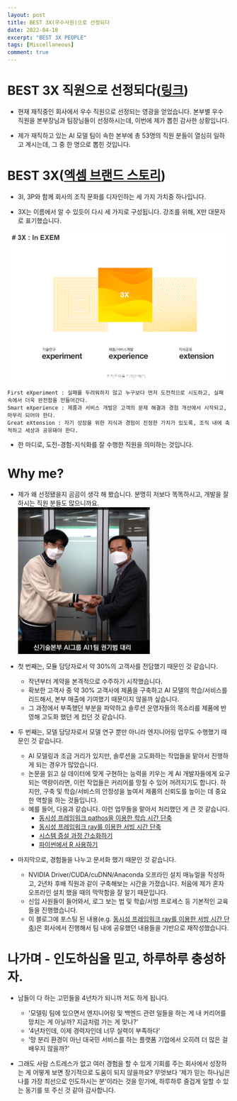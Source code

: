 ```yaml
---
layout: post
title: BEST 3X(우수사원)으로 선정되다
date: 2022-04-10
excerpt: "BEST 3X PEOPLE"
tags: [Miscellaneous]
comment: true
---
```



# BEST 3X 직원으로 선정되다([링크](https://elegant-marquess-7fb.notion.site/BEST-3X-c07286528a0f41c282414a2ba2eff882))
- 현재 재직중인 회사에서 우수 직원으로 선정되는 영광을 얻었습니다. 본부별 우수 직원을 본부장님과 팀장님들이 선정하시는데, 이번에 제가 뽑힌 감사한 상황입니다.

- 제가 재직하고 있는 AI 모델 팀이 속한 본부에 총 53명의 직원 분들이 열심히 일하고 계시는데, 그 중 한 명으로 뽑힌 것입니다.

# BEST 3X([엑셈 브랜드 스토리](https://blog.ex-em.com/1268))
- 3I, 3P와 함께 회사의 조직 문화를 디자인하는 세 가지 가치중 하나입니다.

- 3X는 이름에서 알 수 있듯이 다시 세 가지로 구성됩니다. 강조를 위해, X만 대문자로 표기했습니다.


![3X](/imgs/3X.PNG)


	First eXperiment : 실패를 두려워하지 않고 누구보다 먼저 도전적으로 시도하고, 실패 속에서 더욱 완전함을 만들어간다.
	Smart eXperience : 제품과 서비스 개발은 고객의 문제 해결과 경험 개선에서 시작되고, 마무리 되어야 한다.
	Great eXtension : 자기 성장을 위한 지식과 경험이 진정한 가치가 있도록, 조직 내에 축적하고 세상과 공유돼야 한다.

- 한 마디로, 도전-경험-지식화를 잘 수행한 직원을 의미하는 것입니다.


# Why me?

-  제가 왜 선정됐을지 곰곰이 생각 해 봤습니다. 분명히 저보다 똑똑하시고, 개발을 잘 하시는 직원 분들도 많으니까요.
![lunch](/imgs/lunch.PNG)


-  첫 번째는, 모듈 담당자로서 약 30%의 고객사를 전담했기 때문인 것 같습니다.
	-  작년부터 계약을 본격적으로 수주하기 시작했습니다.
	-  확보한 고객사 중 약 30% 고객사에 제품을 구축하고 AI 모델의 학습/서비스를 리드해서, 본부 매출에 기여했기 때문이지 않을까 싶습니다.
	-  그 과정에서 부족했던 부분을 파악하고 솔루션 운영자들의 목소리를 제품에 반영해 고도화 했던 게 컸던 것 같습니다.


-	두 번째는, 모델 담당자로서 모델 연구 뿐만 아니라 엔지니어링 업무도 수행했기 때문인 것 같습니다.
	-  AI 모델링과 조금 거리가 있지만, 솔루션을 고도화하는 작업들을 맡아서 진행하게 되는 경우가 많았습니다.
	-  논문을 읽고 실 데이터에 맞게 구현하는 능력을 키우는 게 AI 개발자들에게 요구되는 역량이라면, 이런 작업들은 커리어를 망칠 수 있어 꺼려지기도 합니다. 하지만, 구축 및 학습/서비스의 안정성을 높여서 제품의 신뢰도를 높이는 데 중요한 역할을 하는 것들입니다.
	-  예를 들어, 다음과 같습니다. 이런 업무들을 맡아서 처리했던 게 큰 것 같습니다.
		-  [동시성 프레임워크 pathos을 이용한 학습 시간 단축](https://luvoatiger.github.io/parallel-training-with-pathos/)
		-  [동시성 프레임워크 ray를 이용한 서빙 시간 단축](https://luvoatiger.github.io/parallel-serving-with-ray/)
		-  [시스템 증설 과정 간소화하기](https://luvoatiger.github.io/how-to-expand-was-and-apm-using-docker/)
		-  [파이썬에서 R 사용하기](https://luvoatiger.github.io/how-to-use-r-on-python/)


-   마지막으로, 경험들을 나누고 문서화 했기 때문인 것 같습니다.
	- NVIDIA Driver/CUDA/cuDNN/Anaconda 오프라인 설치 매뉴얼을 작성하고, 2년차 후배 직원과 같이 구축해보는 시간을 가졌습니다. 처음에 제가 혼자 오프라인 설치 했을 때의 막막함을 잘 알기 때문입니다.
	- 신입 사원들이 들어와서, 로그 보는 법 및 학슶/서빙 프로세스 등 기본적인 교육들을 진행했습니다.
	- 이 블로그에 포스팅 된 내용(e.g. [동시성 프레임워크 ray를 이용한 서빙 시간 단축](https://luvoatiger.github.io/parallel-serving-with-ray/))은 회사에서 진행해서 팀 내에 공유했던 내용들을 기반으로 재작성했습니다.


# 나가며 - 인도하심을 믿고, 하루하루 충성하자.

- 남들이 다 하는 고민들을 4년차가 되니까 저도 하게 됩니다.
	- '모델링 팀에 있으면서 엔지니어링 및 백엔드 관련 일들을 하는 게 내 커리어를 망치는 게 아닐까? 지금처럼 가는 게 맞나?'
	- '4년차인데, 이제 경력자인데 너무 실력이 부족하다'
	- '망 분리 환경이 아닌 대국민 서비스를 하는 플랫폼 기업에서 오히려 더 많은 걸 배우지 않을까?'

- 그래도 사람 스트레스가 없고 여러 경험을 할 수 있게 기회를 주는 회사에서 성장하는 게 어떻게 보면 장기적으로 도움이 되지 않을까요? 무엇보다 '제가 믿는 하나님은 나를 가장 최선으로 인도하시는 분'이라는 것을 믿기에, 하루하루 즐겁게 일할 수 있는 동기를 또 주신 것 같아 감사합니다.
